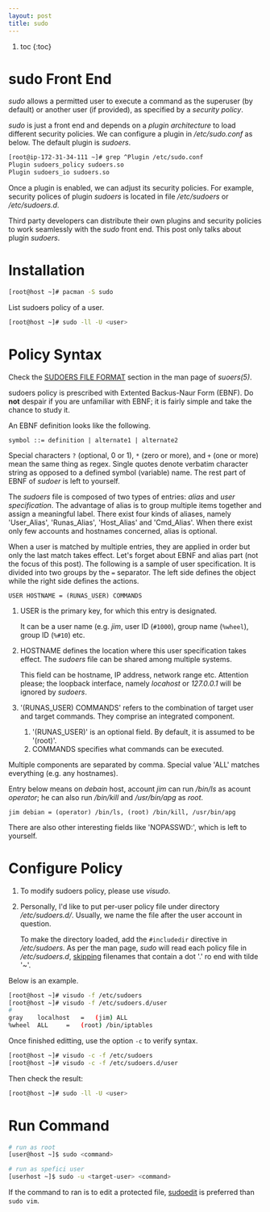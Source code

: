 ```yaml
---
layout: post
title: sudo
---
```


1. toc
{:toc}

# sudo Front End #

*sudo* allows a permitted user to execute a command as the superuser (by default) or another user (if provided), as specified by a *security policy*.

*sudo* is just a front end and depends on a *plugin architecture* to load different security policies. We can configure a plugin in */etc/sudo.conf* as below. The default plugin is *sudoers*.

```bash
[root@ip-172-31-34-111 ~]# grep ^Plugin /etc/sudo.conf
Plugin sudoers_policy sudoers.so
Plugin sudoers_io sudoers.so
```

Once a plugin is enabled, we can adjust its security policies. For example, security polices of plugin *sudoers* is located in file */etc/sudoers* or */etc/sudoers.d*.

Third party developers can distribute their own plugins and security policies to work seamlessly with the *sudo* front end. This post only talks about plugin *sudoers*.

# Installation #

```bash
[root@host ~]# pacman -S sudo
```

List sudoers policy of a user.

```bash
[root@host ~]# sudo -ll -U <user>
```

# Policy Syntax #

Check the [SUDOERS FILE FORMAT](https://unix.stackexchange.com/a/18880) section in the man page of *suoers(5)*.

sudoers policy is prescribed with Extented Backus-Naur Form (EBNF). Do **not** despair if you are unfamiliar with EBNF; it is fairly simple and take the chance to study it. 

An EBNF definition looks like the following.

```
symbol ::= definition | alternate1 | alternate2
```

Special characters `?` (optional, 0 or 1), `*` (zero or more), and `+` (one or more) mean the same thing as regex. Single quotes denote verbatim character string as opposed to a defined symbol (variable) name. The rest part of EBNF of *sudoer* is left to yourself.

The *sudoers* file is composed of two types of entries: *alias* and *user specification*. The advantage of alias is to group multiple items together and assign a meaningful label. There exist four kinds of aliases, namely 'User_Alias', 'Runas_Alias', 'Host_Alias' and 'Cmd_Alias'. When there exist only few accounts and hostnames concerned, alias is optional.

When a user is matched by multiple entries, they are applied in order but only the last match takes effect. Let's forget about EBNF and alias part (not the focus of this post). The following is a sample of user specification. It is divided into two groups by the `=` separator. The left side defines the object while the right side defines the actions.

```
USER HOSTNAME = (RUNAS_USER) COMMANDS
```

1. USER is the primary key, for which this entry is designated.

   It can be a user name (e.g. *jim*, user ID (`#1000`), group name (`%wheel`), group ID (`%#10`) etc.
2. HOSTNAME defines the location where this user specification takes effect. The *sudoers* file can be shared among multiple systems.

   This field can be hostname, IP address, network range etc. Attention please; the loopback interface, namely *locahost* or *127.0.0.1* will be ignored by *sudoers*.
3. '(RUNAS_USER) COMMANDS' refers to the combination of target user and target commands. They comprise an integrated component.
   1. '(RUNAS_USER)' is an optional field. By default, it is assumed to be '(root)'.
   2. COMMANDS specifies what commands can be executed.

Multiple components are separated by comma. Special value 'ALL' matches everything (e.g. any hostnames).

Entry below means on *debain* host, account *jim* can run */bin/ls* as acount *operator*; he can also run */bin/kill* and */usr/bin/apg* as *root*.

```
jim debian = (operator) /bin/ls, (root) /bin/kill, /usr/bin/apg
```
There are also other interesting fields like 'NOPASSWD:', which is left to yourself.

# Configure Policy #

1. To modify sudoers policy, please use *visudo*.
2. Personally, I'd like to put per-user policy file under directory */etc/sudoers.d/*. Usually, we name the file after the user account in question.

   To make the directory loaded, add the `#includedir` directive in */etc/sudoers*. As per the man page, *sudo* will read each policy file in */etc/sudoers.d*, [skipping](https://bugs.centos.org/view.php?id=5017) filenames that contain a dot '.' ro end with tilde '~'.

Below is an example.

```bash
[root@host ~]# visudo -f /etc/sudoers
[root@host ~]# visudo -f /etc/sudoers.d/user
#
gray	localhost	=	(jim) ALL
%wheel	ALL		=	(root) /bin/iptables
```

Once finished editting, use the option `-c` to verify syntax.

```bash
[root@host ~]# visudo -c -f /etc/sudoers
[root@host ~]# visudo -c -f /etc/sudoers.d/user
```

Then check the result:

```bash
[root@host ~]# sudo -ll -U <user>
```

# Run Command #

```bash
# run as root
[user@host ~]$ sudo <command>

# run as spefici user
[userhost ~]$ sudo -u <target-user> <command>
```

If the command to ran is to edit a protected file, [sudoedit](https://superuser.com/q/785187) is preferred than `sudo vim`.
